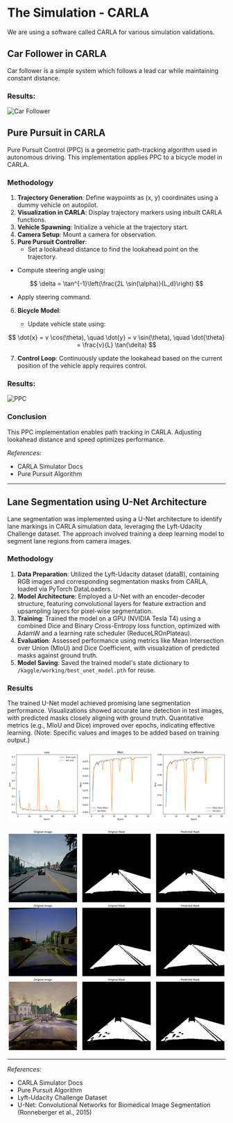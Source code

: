 # The Simulation - CARLA 

We are using a software called CARLA for various simulation validations.

## Car Follower in CARLA

Car follower is a simple system which follows a lead car while maintaining constant distance.

### Results:

![Car Follower](https://github.com/Zeista01/Advanced-Driving-Assistance-System-/blob/main/Results/carfollower.gif)


## Pure Pursuit in CARLA

Pure Pursuit Control (PPC) is a geometric path-tracking algorithm used in autonomous driving. This implementation applies PPC to a bicycle model in CARLA.

### Methodology
1. **Trajectory Generation**: Define waypoints as (x, y) coordinates using a dummy vehicle on autopilot.
2. **Visualization in CARLA**: Display trajectory markers using inbuilt CARLA functions.
3. **Vehicle Spawning**: Initialize a vehicle at the trajectory start.
4. **Camera Setup**: Mount a camera for observation.
5. **Pure Pursuit Controller**:
   - Set a lookahead distance to find the lookahead point on the trajectory.
  - Compute steering angle using:
  
  $$
  \delta = \tan^{-1}\left(\frac{2L \sin(\alpha)}{L_d}\right)
  $$

  - Apply steering command.

6. **Bicycle Model**:

   - Update vehicle state using:

  $$
  \dot{x} = v \cos(\theta), \quad \dot{y} = v \sin(\theta), \quad \dot{\theta} = \frac{v}{L} \tan(\delta)
  $$

7. **Control Loop**: Continuously update the lookahead based on the current position of the vehicle apply requires control.


### Results:


![PPC](https://github.com/Zeista01/Advanced-Driving-Assistance-System-/blob/main/Results/ppc.gif)


### Conclusion
This PPC implementation enables path tracking in CARLA. Adjusting lookahead distance and speed optimizes performance.

*References:*
- CARLA Simulator Docs
- Pure Pursuit Algorithm



---

## Lane Segmentation using U-Net Architecture

Lane segmentation was implemented using a U-Net architecture to identify lane markings in CARLA simulation data, leveraging the Lyft-Udacity Challenge dataset. The approach involved training a deep learning model to segment lane regions from camera images.

### Methodology
1. **Data Preparation**: Utilized the Lyft-Udacity dataset (dataB), containing RGB images and corresponding segmentation masks from CARLA, loaded via PyTorch DataLoaders.
2. **Model Architecture**: Employed a U-Net with an encoder-decoder structure, featuring convolutional layers for feature extraction and upsampling layers for pixel-wise segmentation.
3. **Training**: Trained the model on a GPU (NVIDIA Tesla T4) using a combined Dice and Binary Cross-Entropy loss function, optimized with AdamW and a learning rate scheduler (ReduceLROnPlateau).
4. **Evaluation**: Assessed performance using metrics like Mean Intersection over Union (MIoU) and Dice Coefficient, with visualization of predicted masks against ground truth.
5. **Model Saving**: Saved the trained model's state dictionary to `/kaggle/working/best_unet_model.pth` for reuse.

### Results
The trained U-Net model achieved promising lane segmentation performance. Visualizations showed accurate lane detection in test images, with predicted masks closely aligning with ground truth. Quantitative metrics (e.g., MIoU and Dice) improved over epochs, indicating effective learning. (Note: Specific values and images to be added based on training output.)

![Results of U-Net](https://github.com/Zeista01/Advanced-Driving-Assistance-System-/blob/main/Results/Results%20of%20U-Net.png?raw=true)

![Results of U-Net](https://github.com/Zeista01/Advanced-Driving-Assistance-System-/blob/main/Results/Predictions.png?raw=true)

---
*References:*
- CARLA Simulator Docs
- Pure Pursuit Algorithm
- Lyft-Udacity Challenge Dataset
- U-Net: Convolutional Networks for Biomedical Image Segmentation (Ronneberger et al., 2015)

